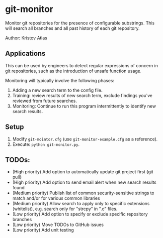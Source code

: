 # git-monitor
Monitor git repositories for the presence of configurable substrings. This will search all branches and all past history of each git repository.

Author: Kristov Atlas

## Applications

This can be used by engineers to detect regular expressions of concern in git repositories, such as the introduction of unsafe function usage.

Monitoring will typically involve the following phases:

1. Adding a new search term to the config file.
2. Training: review results of new search term, exclude findings you've reviewed from future searches.
3. Monitoring: Continue to run this program intermittently to identify new search results.

## Setup

1. Modify ```git-mointor.cfg``` (use ```git-monitor-example.cfg``` as a reference).
2. Execute: ```python git-monitor.py```.

## TODOs:

  * (High priority) Add option to automatically update git project first (git pull)
  * (High priority) Add option to send email alert when new search results found
  * (Medium priority) Publish list of common security-sensitive strings to match and/or for various common libraries
  * (Medium priority) Allow search to apply only to specific extensions (whitelist), e.g. search only for "strcpy" in ".c" files.
  * (Low priority) Add option to specify or exclude specific repository branches
  * (Low priority) Move TODOs to GitHub issues
  * (Low priority) Add unit testing